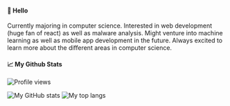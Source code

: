 <!--
**mazx4960/mazx4960** is a ✨ _special_ ✨ repository because its `README.md` (this file) appears on your GitHub profile.

Here are some ideas to get you started:

- 🔭 I’m currently working on ...
- 🌱 I’m currently learning ...
- 👯 I’m looking to collaborate on ...
- 🤔 I’m looking for help with ...
- 💬 Ask me about ...
- 📫 How to reach me: ...
- 😄 Pronouns: ...
- ⚡ Fun fact: ...
-->

#### 👋 Hello
Currently majoring in computer science. Interested in web development (huge fan of react) as well as malware analysis. Might venture into machine learning as well as mobile app development in the future. Always excited to learn more about the different areas in computer science. 

#### 📈 My Github Stats
<div>
  <img src="https://gpvc.arturio.dev/mazx4960" alt="Profile views"/>
</div>

![My GitHub stats](https://github-readme-stats.mazx4960.vercel.app/api?username=mazx4960&show_icons=true&line_height=33&count_private=true&theme=solarized-light)
![My top langs](https://github-readme-stats.mazx4960.vercel.app/api/top-langs/?username=mazx4960&&hide=cmake&langs_count=4&line_height=35&theme=dark)
